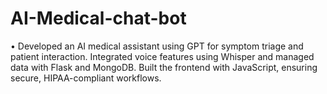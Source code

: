 # AI-Medical-chat-bot
• Developed an AI medical assistant using GPT for symptom triage and patient interaction. Integrated voice features using Whisper and managed data with Flask and MongoDB. Built the frontend with JavaScript, ensuring secure, HIPAA-compliant workflows.
